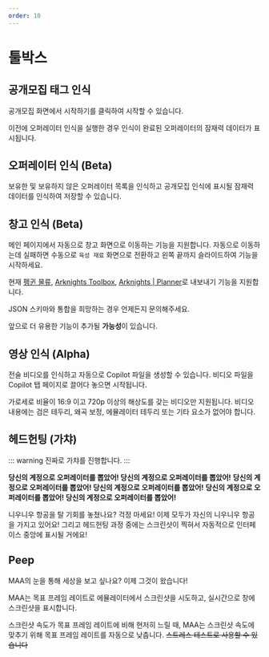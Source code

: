 ```yaml
---
order: 10
---
```


# 툴박스

## 공개모집 태그 인식

공개모집 화면에서 시작하기를 클릭하여 시작할 수 있습니다.

이전에 오퍼레이터 인식을 실행한 경우 인식이 완료된 오퍼레이터의 잠재력 데이터가 표시됩니다.

## 오퍼레이터 인식 (Beta)

보유한 및 보유하지 않은 오퍼레이터 목록을 인식하고 공개모집 인식에 표시될 잠재력 데이터를 인식하여 저장할 수 있습니다.

## 창고 인식 (Beta)

메인 페이지에서 자동으로 창고 화면으로 이동하는 기능을 지원합니다. 자동으로 이동하는데 실패하면 수동으로 `육성 재료` 화면으로 전환하고 왼쪽 끝까지 슬라이드하여 기능을 시작하세요.

현재 [펭귄 물류](https://penguin-stats.cn/planner), [Arknights Toolbox](https://arkntools.app/#/material), [Arknights | Planner](https://ark-nights.com/settings)로 내보내기 기능을 지원합니다.

JSON 스키마와 통합을 희망하는 경우 언제든지 문의해주세요.

앞으로 더 유용한 기능이 추가될 **가능성**이 있습니다.

## 영상 인식 (Alpha)

전술 비디오를 인식하고 자동으로  Copilot 파일을 생성할 수 있습니다. 비디오 파일을 Copilot 탭 페이지로 끌어다 놓으면 시작됩니다.

가로세로 비율이 16:9 이고 720p 이상의 해상도를 갖는 비디오만 지원됩니다. 비디오 내용에는 검은 테두리, 왜곡 보정, 에뮬레이터 테두리 또는 기타 요소가 없어야 합니다.

## 헤드헌팅 (가챠)

::: warning
진짜로 가챠를 진행합니다.
:::

**당신의 계정으로 오퍼레이터를 뽑았어! 당신의 계정으로 오퍼레이터를 뽑았어!**
**당신의 계정으로 오퍼레이터를 뽑았어! 당신의 계정으로 오퍼레이터를 뽑았어!**
**당신의 계정으로 오퍼레이터를 뽑았어! 당신의 계정으로 오퍼레이터를 뽑았어!**

니우니우 항공을 탈 기회를 놓쳤나요? 걱정 마세요! 이제 모두가 자신의 니우니우 항공을 가지고 있어요! 그리고 헤드헌팅 과정 중에는 스크린샷이 찍혀서 자동적으로 인터페이스 중앙에 표시될 거에요!

## Peep

MAA의 눈을 통해 세상을 보고 싶나요? 이제 그것이 왔습니다!

MAA는 목표 프레임 레이트로 에뮬레이터에서 스크린샷을 시도하고, 실시간으로 창에 스크린샷을 표시합니다.

스크린샷 속도가 목표 프레임 레이트에 비해 현저히 느릴 때, MAA는 스크린샷 속도에 맞추기 위해 목표 프레임 레이트를 자동으로 낮춥니다. ~~스트레스 테스트로 사용할 수 있습니다~~

